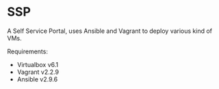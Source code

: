 # SSP
A Self Service Portal, uses Ansible and Vagrant to deploy various kind of VMs. 

Requirements:
- Virtualbox v6.1
- Vagrant v2.2.9
- Ansible v2.9.6
